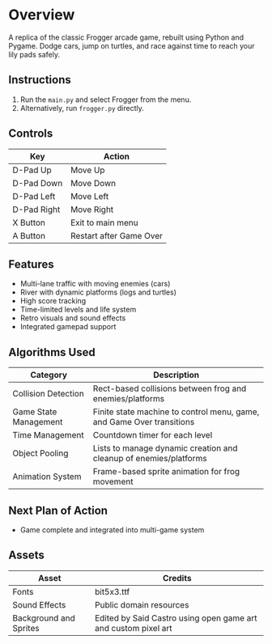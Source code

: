 # Overview

A replica of the classic Frogger arcade game, rebuilt using Python and Pygame. Dodge cars, jump on turtles, and race against time to reach your lily pads safely.

## Instructions

1. Run the `main.py` and select Frogger from the menu.
2. Alternatively, run `frogger.py` directly.

## Controls

Key | Action
---|---
D-Pad Up | Move Up
D-Pad Down | Move Down
D-Pad Left | Move Left
D-Pad Right | Move Right
X Button | Exit to main menu
A Button | Restart after Game Over

## Features

- Multi-lane traffic with moving enemies (cars)
- River with dynamic platforms (logs and turtles)
- High score tracking
- Time-limited levels and life system
- Retro visuals and sound effects
- Integrated gamepad support

## Algorithms Used

Category | Description
---|---
Collision Detection | Rect-based collisions between frog and enemies/platforms
Game State Management | Finite state machine to control menu, game, and Game Over transitions
Time Management | Countdown timer for each level
Object Pooling | Lists to manage dynamic creation and cleanup of enemies/platforms
Animation System | Frame-based sprite animation for frog movement

## Next Plan of Action

* Game complete and integrated into multi-game system

## Assets

Asset | Credits
---|---
Fonts | bit5x3.ttf
Sound Effects | Public domain resources
Background and Sprites | Edited by Said Castro using open game art and custom pixel art
